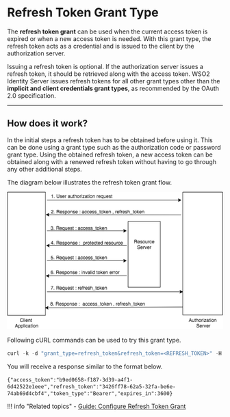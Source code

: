 # Refresh Token Grant Type

The **refresh token grant** can be used when the current access token is expired or when a new access token is needed.
With this grant type, the refresh token acts as a credential and is issued to the client by the authorization server.

Issuing a refresh token is optional. If the authorization server issues a refresh token, it should be retrieved along 
with the access token. WSO2 Identity Server issues refresh tokens for all other grant types other than the **implicit and 
client credentials grant types**, as recommended by the OAuth 2.0 specification.

---

## How does it work?

In the initial steps a refresh token has to be obtained before using it. This can be done using a grant type such as the
authorization code or password grant type. Using the obtained refresh token, a new access token can be obtained along 
with a renewed refresh token without having to go through any other additional steps.

The diagram below illustrates the refresh token grant flow.

![Refresh token grant flow](../../../assets/img/concepts/refresh-token-grant-flow.png)

Following cURL commands can be used to try this grant type.

``` java
curl -k -d "grant_type=refresh_token&refresh_token=<REFRESH_TOKEN>" -H "Authorization: Basic <Base64Encoded(CLIENT_ID:CLIENT_SECRET)>" -H "Content-Type: application/x-www-form-urlencoded" <TOKEN_ENDPOINT>
```

You will receive a response similar to the format below.

``` 
{"access_token":"b9ed0658-f187-3d39-a4f1-6d42522e1eee","refresh_token":"3426ff78-62a5-32fa-be6e-74ab69d4cbf4","token_type":"Bearer","expires_in":3600}
```

!!! info "Related topics"
        - [Guide: Configure Refresh Token Grant](../../../../guides/access-delegation/configure-refresh-token)